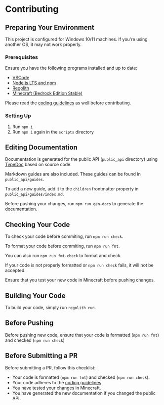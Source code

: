 # Contributing

## Preparing Your Environment

This project is configured for Windows 10/11 machines. If you're using another OS, it may not work properly.

### Prerequisites

Ensure you have the following programs installed and up to date:

- [VSCode](https://code.visualstudio.com/)
- [Node.js LTS and npm](https://nodejs.org/)
- [Regolith](https://bedrock-oss.github.io/regolith/)
- [Minecraft (Bedrock Edition Stable)](https://www.xbox.com/en-US/games/store/minecraft/9MVXMVT8ZKWC)

Please read the [coding guidelines](CODING_GUIDELINES.md) as well before contributing.

### Setting Up

1. Run `npm i`
2. Run `npm i` again in the `scripts` directory

## Editing Documentation

Documentation is generated for the public API (`public_api` directory) using [TypeDoc](https://typedoc.org/) based on source code.

Markdown guides are also included. These guides can be found in `public_api/guides`.

To add a new guide, add it to the `children` frontmatter property in `public_api/guides/index.md`.

Before pushing your changes, run `npm run gen-docs` to generate the documentation.

## Checking Your Code

To check your code before commiting, run `npm run check`.

To format your code before commiting, run `npm run fmt`.

You can also run `npm run fmt-check` to format and check.

If your code is not properly formatted or `npm run check` fails, it will not be accepted.

Ensure that you test your new code in Minecraft before pushing changes.

## Building Your Code

To build your code, simply run `regolith run`.

## Before Pushing

Before pushing new code, ensure that your code is formatted (`npm run fmt`) and checked (`npm run check`)

## Before Submitting a PR

Before submitting a PR, follow this checklist:

- Your code is formatted (`npm run fmt`) and checked (`npm run check`).
- Your code adheres to the [coding guidelines](CODING_GUIDELINES.md).
- You have tested your changes in Minecraft.
- You have generated the new documentation if you changed the public API.
